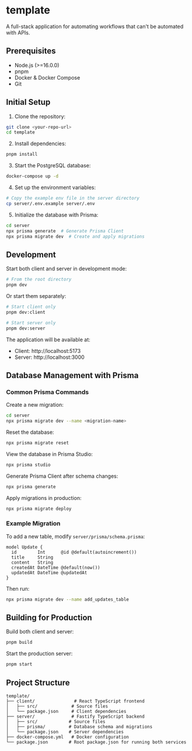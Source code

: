 # template

A full-stack application for automating workflows that can't be automated with APIs.

## Prerequisites

- Node.js (>=16.0.0)
- pnpm
- Docker & Docker Compose
- Git

## Initial Setup

1. Clone the repository:
```bash
git clone <your-repo-url>
cd template
```

2. Install dependencies:
```bash
pnpm install
```

3. Start the PostgreSQL database:
```bash
docker-compose up -d
```

4. Set up the environment variables:
```bash
# Copy the example env file in the server directory
cp server/.env.example server/.env
```

5. Initialize the database with Prisma:
```bash
cd server
npx prisma generate  # Generate Prisma Client
npx prisma migrate dev  # Create and apply migrations
```

## Development

Start both client and server in development mode:
```bash
# From the root directory
pnpm dev
```

Or start them separately:
```bash
# Start client only
pnpm dev:client

# Start server only
pnpm dev:server
```

The application will be available at:
- Client: http://localhost:5173
- Server: http://localhost:3000

## Database Management with Prisma

### Common Prisma Commands

Create a new migration:
```bash
cd server
npx prisma migrate dev --name <migration-name>
```

Reset the database:
```bash
npx prisma migrate reset
```

View the database in Prisma Studio:
```bash
npx prisma studio
```

Generate Prisma Client after schema changes:
```bash
npx prisma generate
```

Apply migrations in production:
```bash
npx prisma migrate deploy
```

### Example Migration

To add a new table, modify `server/prisma/schema.prisma`:
```prisma
model Update {
  id        Int      @id @default(autoincrement())
  title     String
  content   String
  createdAt DateTime @default(now())
  updatedAt DateTime @updatedAt
}
```

Then run:
```bash
npx prisma migrate dev --name add_updates_table
```

## Building for Production

Build both client and server:
```bash
pnpm build
```

Start the production server:
```bash
pnpm start
```

## Project Structure

```
template/
├── client/               # React TypeScript frontend
│   ├── src/             # Source files
│   └── package.json     # Client dependencies
├── server/              # Fastify TypeScript backend
│   ├── src/            # Source files
│   ├── prisma/         # Database schema and migrations
│   └── package.json    # Server dependencies
├── docker-compose.yml   # Docker configuration
└── package.json        # Root package.json for running both services
```